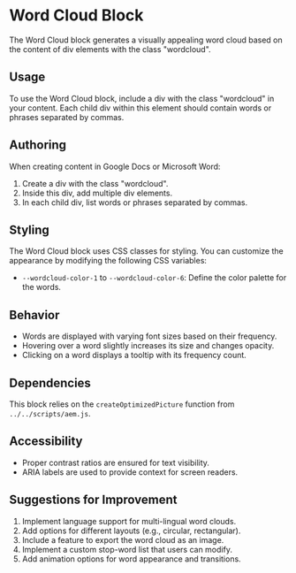 # Word Cloud Block

The Word Cloud block generates a visually appealing word cloud based on the content of div elements with the class "wordcloud".

## Usage

To use the Word Cloud block, include a div with the class "wordcloud" in your content. Each child div within this element should contain words or phrases separated by commas.

## Authoring

When creating content in Google Docs or Microsoft Word:

1. Create a div with the class "wordcloud".
2. Inside this div, add multiple div elements.
3. In each child div, list words or phrases separated by commas.

## Styling

The Word Cloud block uses CSS classes for styling. You can customize the appearance by modifying the following CSS variables:

- `--wordcloud-color-1` to `--wordcloud-color-6`: Define the color palette for the words.

## Behavior

- Words are displayed with varying font sizes based on their frequency.
- Hovering over a word slightly increases its size and changes opacity.
- Clicking on a word displays a tooltip with its frequency count.

## Dependencies

This block relies on the `createOptimizedPicture` function from `../../scripts/aem.js`.

## Accessibility

- Proper contrast ratios are ensured for text visibility.
- ARIA labels are used to provide context for screen readers.

## Suggestions for Improvement

1. Implement language support for multi-lingual word clouds.
2. Add options for different layouts (e.g., circular, rectangular).
3. Include a feature to export the word cloud as an image.
4. Implement a custom stop-word list that users can modify.
5. Add animation options for word appearance and transitions.
